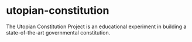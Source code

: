 # utopian-constitution
The Utopian Constitution Project is an educational experiment in building a state-of-the-art governmental constitution.
